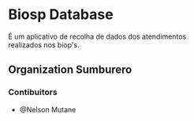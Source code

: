 # Biosp Database

É um aplicativo de recolha de dados dos atendimentos <br>
realizados nos biop's.

## Organization Sumburero

### Contibuitors

- @Nelson Mutane
